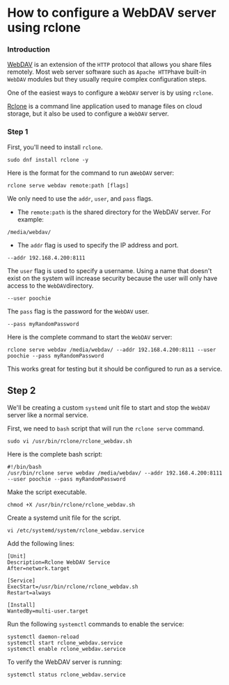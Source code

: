 # How to configure a WebDAV server using rclone


### Introduction 
[WebDAV](__http://www.webdav.org/__) is an extension of the `HTTP` protocol that allows you share files remotely. Most web server software such as `Apache HTTP`have built-in `WebDAV` modules but they usually require complex configuration steps.

One of the easiest ways to configure a `WebDAV` server is by using `rclone`.

[Rclone](__https://rclone.org/__) is a command line application used to manage files on cloud storage, but it also be used to configure a `WebDAV` server.

### Step 1
First, you'll need to install `rclone`.
~~~
sudo dnf install rclone -y
~~~
Here is the format for the command to run a`WebDAV` server:
~~~
rclone serve webdav remote:path [flags]
~~~
We only need to use the `addr`, `user`, and `pass` flags.

* The `remote:path` is the shared directory for the WebDAV server. For example:
~~~
/media/webdav/
~~~
* The `addr` flag is used to specify the IP address and port.
~~~
--addr 192.168.4.200:8111
~~~
The `user` flag is used to specify a username. Using a name that doesn't exist on the system will increase security because the user will only have access to the `WebDAV`directory.
~~~
--user poochie
~~~
The `pass` flag is the password for the `WebDAV` user.
~~~
--pass myRandomPassword
~~~
Here is the complete command to start the `WebDAV` server:
~~~
rclone serve webdav /media/webdav/ --addr 192.168.4.200:8111 --user poochie --pass myRandomPassword
~~~
This works great for testing but it should be configured to run as a service.

## Step 2

We'll be creating a custom `systemd` unit file to start and stop the `WebDAV` server like a normal service.

First, we need to `bash` script that will run the `rclone serve` command.
~~~
sudo vi /usr/bin/rclone/rclone_webdav.sh
~~~
Here is the complete bash script:
~~~
#!/bin/bash
/usr/bin/rclone serve webdav /media/webdav/ --addr 192.168.4.200:8111 --user poochie --pass myRandomPassword
~~~
Make the script executable.
~~~
chmod +X /usr/bin/rclone/rclone_webdav.sh
~~~
Create a systemd unit file for the script.
~~~
vi /etc/systemd/system/rclone_webdav.service
~~~
Add the following lines:
~~~
[Unit]
Description=Rclone WebDAV Service
After=network.target

[Service]
ExecStart=/usr/bin/rclone/rclone_webdav.sh
Restart=always

[Install]
WantedBy=multi-user.target
~~~
Run the following `systemctl` commands to enable the service:
~~~
systemctl daemon-reload
systemctl start rclone_webdav.service
systemctl enable rclone_webdav.service
~~~
To verify the WebDAV server is running:
~~~
systemctl status rclone_webdav.service
~~~
